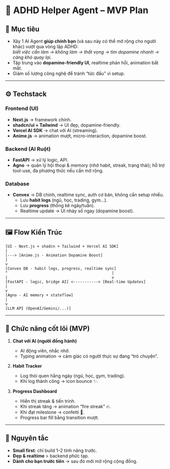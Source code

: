 # 🧩 ADHD Helper Agent – MVP Plan

## 🎯 Mục tiêu
- Xây 1 AI Agent **giúp chính bạn** (và sau này có thể mở rộng cho người khác) vượt qua vòng lặp ADHD:  
  *biết việc cần làm → không làm → thất vọng → tìm dopamine nhanh → càng khó quay lại*.  
- Tập trung vào **dopamine-friendly UI**, realtime phản hồi, animation bắt mắt.  
- Giảm số lượng công nghệ để tránh “tức đầu” vì setup.  

---

## ⚙️ Techstack

### **Frontend (UI)**
- **Next.js** → framework chính.  
- **shadcn/ui + Tailwind** → UI đẹp, dopamine-friendly.  
- **Vercel AI SDK** → chat với AI (streaming).  
- **Anime.js** → animation mượt, micro-interaction, dopamine boost.  

### **Backend (AI Ruột)**
- **FastAPI** → xử lý logic, API.  
- **Agno** → quản lý hội thoại & memory (nhớ habit, streak, trạng thái); hỗ trợ tool-use, đa phương thức nếu cần mở rộng.  

### **Database**
- **Convex** → DB chính, realtime sync, auth cơ bản, không cần setup nhiều.  
  - Lưu **habit logs** (ngủ, học, trading, gym...).  
  - Lưu **progress** (thống kê ngày/tuần).  
  - Realtime update → UI nhảy số ngay (dopamine boost).  

---

## 🖼️ Flow Kiến Trúc
```
[UI - Next.js + shadcn + Tailwind + Vercel AI SDK]
|
|---> [Anime.js - Animation Dopamine Boost]
|
v
[Convex DB - habit logs, progress, realtime sync]
^                                              |
|                                              v
[FastAPI - logic, bridge AI] <-----------> [Real-time Updates]
|
v
[Agno - AI memory + stateflow]
|
v
[LLM API (OpenAI/Gemini/...)]

```

---

## 📱 Chức năng cốt lõi (MVP)

1. **Chat với AI (người đồng hành)**  
   - AI động viên, nhắc nhở.  
   - Typing animation → cảm giác có người thực sự đang “trò chuyện”.  

2. **Habit Tracker**  
   - Log thói quen hằng ngày (ngủ, học, gym, trading).  
   - Khi log thành công → icon bounce ✨.  

3. **Progress Dashboard**  
   - Hiển thị streak & tiến trình.  
   - Khi streak tăng → animation “fire streak” 🔥.  
   - Khi đạt milestone → confetti 🎉.  
   - Progress bar fill bằng transition mượt.  

---

## 🔑 Nguyên tắc
- **Small first**: chỉ build 1–2 tính năng trước.  
- **Đẹp & realtime** > backend phức tạp.  
- **Dành cho bạn trước tiên** → sau đó mới mở rộng cộng đồng.